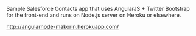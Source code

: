 Sample Salesforce Contacts app that uses AngularJS + Twitter Bootstrap for the front-end and runs on Node.js server on Heroku or elsewhere.

http://angularnode-makorin.herokuapp.com/